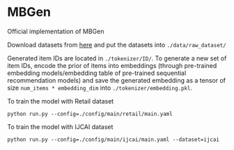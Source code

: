 # MBGen
Official implementation of MBGen

Download datasets from [here](https://drive.google.com/drive/folders/1G7tvIT1wvGZC2GmI-8Okbn9HrGQnNbfu?usp=sharing) and put the datasets into `./data/raw_dataset/`

Generated item IDs are located in `./tokenizer/ID/`. To generate a new set of item IDs, encode the prior of items into embeddings (through pre-trained embedding models/embedding table of pre-trained sequential recommendation models) and save the generated embedding as a tensor of size `num_items * embedding_dim` into `./tokenizer/embedding.pkl`.

To train the model with Retail dataset
```
python run.py --config=./config/main/retail/main.yaml
```

To train the model with IJCAI dataset
```
python run.py --config=./config/main/ijcai/main.yaml --dataset=ijcai
```